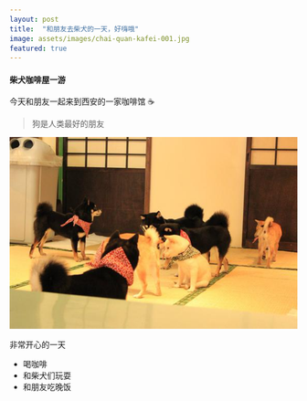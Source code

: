 ```yaml
---
layout: post
title:  "和朋友去柴犬的一天，好嗨哦"
image: assets/images/chai-quan-kafei-001.jpg
featured: true
---
```


#### 柴犬咖啡屋一游
今天和朋友一起来到西安的一家咖啡馆 ☕️

> 狗是人类最好的朋友 

![chai-quan-kafei-002.jpg](../assets/images/chai-quan-kafei-002.jpg)

非常开心的一天

* 喝咖啡
* 和柴犬们玩耍
* 和朋友吃晚饭

